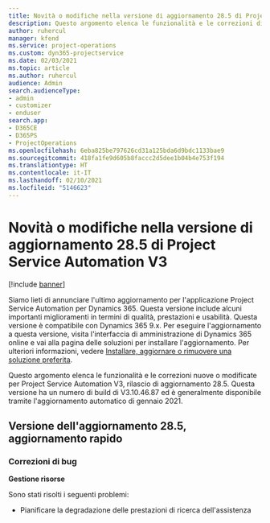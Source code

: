 ```yaml
---
title: Novità o modifiche nella versione di aggiornamento 28.5 di Project Service Automation aggiornamento rapido V3
description: Questo argomento elenca le funzionalità e le correzioni disponibili nella versione di aggiornamento 28.5 di Project Service Automation aggiornamento rapido V3.
author: ruhercul
manager: kfend
ms.service: project-operations
ms.custom: dyn365-projectservice
ms.date: 02/03/2021
ms.topic: article
ms.author: ruhercul
audience: Admin
search.audienceType:
- admin
- customizer
- enduser
search.app:
- D365CE
- D365PS
- ProjectOperations
ms.openlocfilehash: 6eba825be797626cd31a125bda6d9bdc1133bae9
ms.sourcegitcommit: 418fa1fe9d605b8faccc2d5dee1b04b4e753f194
ms.translationtype: HT
ms.contentlocale: it-IT
ms.lasthandoff: 02/10/2021
ms.locfileid: "5146623"
---
```

# <a name="whats-new-or-changed-in-project-service-automation-update-release-285-v3"></a>Novità o modifiche nella versione di aggiornamento 28.5 di Project Service Automation V3

[!include [banner](../includes/psa-now-project-operations.md)]

Siamo lieti di annunciare l'ultimo aggiornamento per l'applicazione Project Service Automation per Dynamics 365. Questa versione include alcuni importanti miglioramenti in termini di qualità, prestazioni e usabilità. Questa versione è compatibile con Dynamics 365 9.x. Per eseguire l'aggiornamento a questa versione, visita l'interfaccia di amministrazione di Dynamics 365 online e vai alla pagina delle soluzioni per installare l'aggiornamento. Per ulteriori informazioni, vedere [Installare, aggiornare o rimuovere una soluzione preferita](https://docs.microsoft.com/power-platform/admin/install-remove-preferred-solution).

Questo argomento elenca le funzionalità e le correzioni nuove o modificate per Project Service Automation V3, rilascio di aggiornamento 28.5. Questa versione ha un numero di build di V3.10.46.87 ed è generalmente disponibile tramite l'aggiornamento automatico di gennaio 2021.

## <a name="update-release-285-hotfix"></a>Versione dell'aggiornamento 28.5, aggiornamento rapido

### <a name="bug-fixes"></a>Correzioni di bug

**Gestione risorse**

Sono stati risolti i seguenti problemi:

- Pianificare la degradazione delle prestazioni di ricerca dell'assistenza

